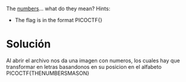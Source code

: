 The [numbers](https://jupiter.challenges.picoctf.org/static/f209a32253affb6f547a585649ba4fda/the_numbers.png)... what do they mean?
Hints:
- The flag is in the format PICOCTF{}
# Solución
Al abrir el archivo nos da una imagen con numeros, los cuales hay que transformar en letras basandonos en su posicion en el alfabeto
PICOCTF{THENUMBERSMASON}